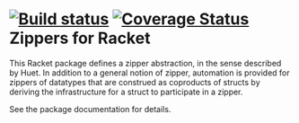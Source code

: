 [![Build status](https://travis-ci.org/david-christiansen/racket-zippers.svg?branch=master)](https://travis-ci.org/david-christiansen/racket-zippers)
[![Coverage Status](https://coveralls.io/repos/github/david-christiansen/racket-zippers/badge.svg?branch=master)](https://coveralls.io/github/david-christiansen/racket-zippers?branch=master)
Zippers for Racket
=======

This Racket package defines a zipper abstraction, in the sense
described by Huet. In addition to a general notion of zipper,
automation is provided for zippers of datatypes that are construed as
coproducts of structs by deriving the infrastructure for a struct to
participate in a zipper.

See the package documentation for details.
